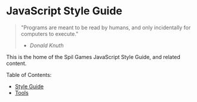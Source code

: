 # JavaScript Style Guide

> "Programs are meant to be read by humans, and only incidentally for computers to execute."
> - _Donald Knuth_

This is the home of the Spil Games JavaScript Style Guide, and related content.

Table of Contents:

- [Style Guide](STYLE-GUIDE.md)
- [Tools](TOOLS.md)